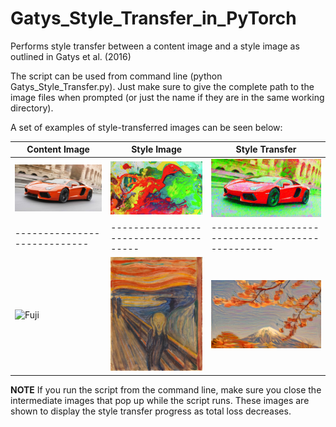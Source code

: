 # Gatys_Style_Transfer_in_PyTorch
Performs style transfer between a content image and a style image as outlined in Gatys et al. (2016)

The script can be used from command line (python Gatys_Style_Transfer.py). Just make sure to give the complete path to the image files when prompted (or just the name if they are in the same working directory).

A set of examples of style-transferred images can be seen below:

Content Image               |  Style Image                        | Style Transfer                                  |
----------------------------|-------------------------------------|-------------------------------------------------|
![Lambo-Original](lambo.jpg)|![playful_spring](playful_spring.jpg)|![style transferred](Style_transferred_lambo.png)|
----------------------------|-------------------------------------|-------------------------------------------------|
![Fuji](fuji.jpg)           |![munch](munch_scream.jpg)           |![style transferred](Style_transferred_fuji.png) |

**NOTE** If you run the script from the command line, make sure you close the intermediate images that pop up while the script runs. These images are shown to display the style transfer progress as total loss decreases.
